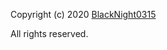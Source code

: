 Copyright (c) 2020 [BlackNight0315][BlackNight0315]

All rights reserved.

[BlackNight0315]: https://github.com/BlackNight0315
